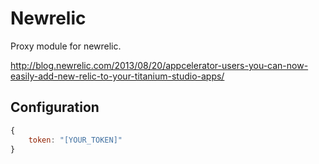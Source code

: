 # Newrelic

Proxy module for newrelic.

http://blog.newrelic.com/2013/08/20/appcelerator-users-you-can-now-easily-add-new-relic-to-your-titanium-studio-apps/

## Configuration

```javascript
{
    token: "[YOUR_TOKEN]"
}
```
